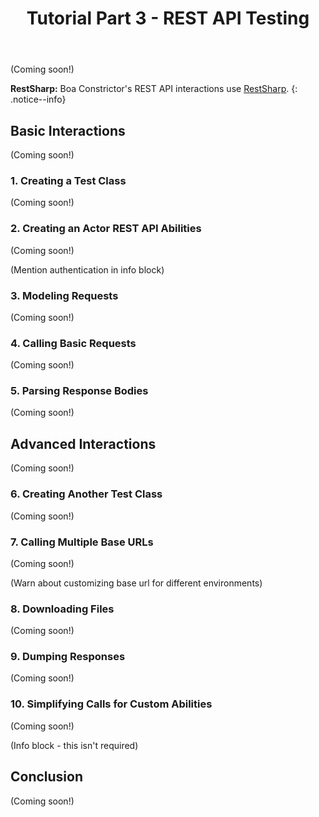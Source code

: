 ﻿---
title: Tutorial Part 3 - REST API Testing
layout: single
permalink: /tutorial/part-3-rest-api-testing/
toc: true
---

(Coming soon!)

**RestSharp:**
Boa Constrictor's REST API interactions use [RestSharp](https://restsharp.dev/).
{: .notice--info}


## Basic Interactions

(Coming soon!)


### 1. Creating a Test Class

(Coming soon!)


### 2. Creating an Actor REST API Abilities

(Coming soon!)

(Mention authentication in info block)

### 3. Modeling Requests

(Coming soon!)


### 4. Calling Basic Requests

(Coming soon!)


### 5. Parsing Response Bodies

(Coming soon!)


## Advanced Interactions

(Coming soon!)


### 6. Creating Another Test Class

(Coming soon!)


### 7. Calling Multiple Base URLs

(Coming soon!)

(Warn about customizing base url for different environments)


### 8. Downloading Files

(Coming soon!)


### 9. Dumping Responses

(Coming soon!)


### 10. Simplifying Calls for Custom Abilities

(Coming soon!)

(Info block - this isn't required)


## Conclusion

(Coming soon!)
